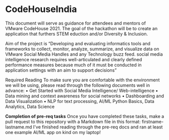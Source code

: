 # CodeHouseIndia

This document will serve as guidance for attendees and mentors of VMware CodeHouse 2021.
The goal of the hackathon will be to create an application that furthers STEM eduction and/or Diversity & Inclusion.

Aim of the project is “Developing and evaluating informatics tools and frameworks to collect, monitor, analyze, summarize, and visualize data on VMware Social Media Handles and any Technology buzz feed. social media intelligence research requires well-articulated and clearly defined performance measures because much of it must be conducted in application settings with an aim to support decisions”

Required Reading
To make sure you are comfortable with the environment we will be using, please read through the following documents well in advance:
• Get Started with Social Media Intelligence/ Web-intelligence
• Data mining and context awareness for social networks
• Dashboarding and Data Visualization
• NLP for text processing, AI/ML Python Basics, Data Analytics, Data Science

**Completion of pre-req tasks**
Once you have completed these tasks, make a pull request to this repository with a Markdown file in this format:
firstname-lastname.md
I've finished reading through the pre-req docs and ran at least one example AI/ML app on kind on my laptop!

